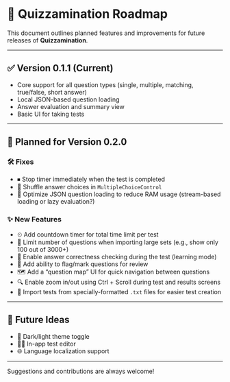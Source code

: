 # 📌 Quizzamination Roadmap

This document outlines planned features and improvements for future releases of **Quizzamination**.

---

## ✅ Version 0.1.1 (Current)

* Core support for all question types (single, multiple, matching, true/false, short answer)
* Local JSON-based question loading
* Answer evaluation and summary view
* Basic UI for taking tests

---

## 🚧 Planned for Version 0.2.0

### 🛠 Fixes

* ⏹ Stop timer immediately when the test is completed
* 🔀 Shuffle answer choices in `MultipleChoiceControl`
* 🧠 Optimize JSON question loading to reduce RAM usage (stream-based loading or lazy evaluation?)

### ✨ New Features

* ⏲ Add countdown timer for total time limit per test
* 🎯 Limit number of questions when importing large sets (e.g., show only 100 out of 3000+)
* 🧪 Enable answer correctness checking during the test (learning mode)
* 🚩 Add ability to flag/mark questions for review
* 🗺 Add a “question map” UI for quick navigation between questions
* 🔍 Enable zoom in/out using Ctrl + Scroll during test and results screens
* 📄 Import tests from specially-formatted `.txt` files for easier test creation

---

## 📅 Future Ideas

* 🎨 Dark/light theme toggle
* 🧑‍🏫 In-app test editor
* 🌐 Language localization support

---

Suggestions and contributions are always welcome!
